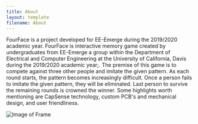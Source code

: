 ```yaml
---
title: About
layout: template
filename: About
--- 
```



FourFace is a project developed for EE-Emerge during the 2019/2020 academic year. FourFace is interactive memory game created by undergraduates from EE-Emerge a group within the Department of Electrical and Computer Engineering at the University of California, Davis during the 2019/2020 academic year;. The premise of this game is to compete against three other people and imitate the given pattern. As each round starts, the pattern becomes increasingly difficult. Once a person fails to imitate the given pattern, they will be eliminated. Last person to survive the remaining rounds is crowned the winner. Some highlights worth mentioning are CapSense technology, custom PCB's and mechanical design, and user friendliness.

![Image of Frame](https://github.com/pmackle/EE-Emerge-2020-FourFace/blob/master/Documentation/Photos/Frame_Layer_P1.jpg)
